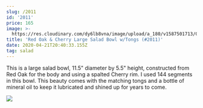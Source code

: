 ```yaml
---
slug: /2011
id: '2011'
price: 165
image: >-
  https://res.cloudinary.com/dy6lb8vna/image/upload/a_180/v1587501713/GB%20Bowlworks%20Gallery/2011a.jpg
title: 'Red Oak & Cherry Large Salad Bowl w/Tongs (#2011)'
date: 2020-04-21T20:40:33.155Z
tag: salad
---
```

This is a large salad bowl, 11.5" diameter by 5.5" height, constructed from Red Oak for the body and using a spalted Cherry rim.  I used 144 segments in this bowl.  This beauty comes with the matching tongs and a bottle of mineral oil to keep it lubricated and shined up for years to come.

![](https://res.cloudinary.com/dy6lb8vna/image/upload/a_180/v1587502085/GB%20Bowlworks%20Gallery/2011b.jpg)